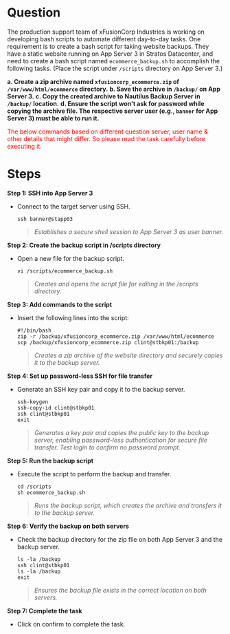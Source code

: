 # Question
The production support team of xFusionCorp Industries is working on developing bash scripts to automate different day-to-day tasks. One requirement is to create a bash script for taking website backups. They have a static website running on App Server 3 in Stratos Datacenter, and need to create a bash script named `ecommerce_backup.sh` to accomplish the following tasks. (Place the script under `/scripts` directory on App Server 3.)

**a. Create a zip archive named `xfusioncorp_ecommerce.zip` of `/var/www/html/ecommerce` directory.**
**b. Save the archive in `/backup/` on App Server 3.**
**c. Copy the created archive to Nautilus Backup Server in `/backup/` location.**
**d. Ensure the script won't ask for password while copying the archive file. The respective server user (e.g., `banner` for App Server 3) must be able to run it.**

<span style="color: red;">The below commands based on different question server, user name & other details that might differ. So please read the task carefully before executing it. </span>

# Steps

**Step 1: SSH into App Server 3**
- Connect to the target server using SSH.
  ```
  ssh banner@stapp03
  ```
  > *Establishes a secure shell session to App Server 3 as user banner.*

**Step 2: Create the backup script in /scripts directory**
- Open a new file for the backup script.
  ```
  vi /scripts/ecommerce_backup.sh
  ```
  > *Creates and opens the script file for editing in the /scripts directory.*

**Step 3: Add commands to the script**
- Insert the following lines into the script:
  ```
  #!/bin/bash
  zip -r /backup/xfusioncorp_ecommerce.zip /var/www/html/ecommerce
  scp /backup/xfusioncorp_ecommerce.zip clint@stbkp01:/backup
  ```
  > *Creates a zip archive of the website directory and securely copies it to the backup server.*

**Step 4: Set up password-less SSH for file transfer**
- Generate an SSH key pair and copy it to the backup server.
  ```
  ssh-keygen
  ssh-copy-id clint@stbkp01
  ssh clint@stbkp01
  exit
  ```
  > *Generates a key pair and copies the public key to the backup server, enabling password-less authentication for secure file transfer. Test login to confirm no password prompt.*

**Step 5: Run the backup script**
- Execute the script to perform the backup and transfer.
  ```
  cd /scripts
  sh ecommerce_backup.sh
  ```
  > *Runs the backup script, which creates the archive and transfers it to the backup server.*

**Step 6: Verify the backup on both servers**
- Check the backup directory for the zip file on both App Server 3 and the backup server.
  ```
  ls -la /backup
  ssh clint@stbkp01
  ls -la /backup
  exit
  ```
  > *Ensures the backup file exists in the correct location on both servers.*

**Step 7: Complete the task**
- Click on confirm to complete the task.